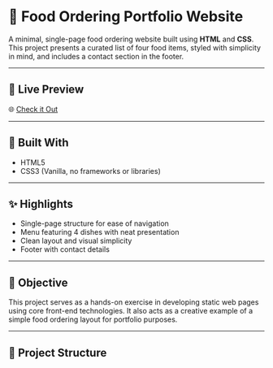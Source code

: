 # 🍔 Food Ordering Portfolio Website

A minimal, single-page food ordering website built using **HTML** and **CSS**. This project presents a curated list of four food items, styled with simplicity in mind, and includes a contact section in the footer.

---

## 🔗 Live Preview  
🌐 [Check it Out](https://hrithika02.github.io/restaurant_simple_website/)

---

## 🧰 Built With  
- HTML5  
- CSS3 (Vanilla, no frameworks or libraries)

---

## ✨ Highlights  
- Single-page structure for ease of navigation  
- Menu featuring 4 dishes with neat presentation  
- Clean layout and visual simplicity  
- Footer with contact details  

---

## 🎯 Objective  
This project serves as a hands-on exercise in developing static web pages using core front-end technologies. It also acts as a creative example of a simple food ordering layout for portfolio purposes.

---

## 📁 Project Structure

